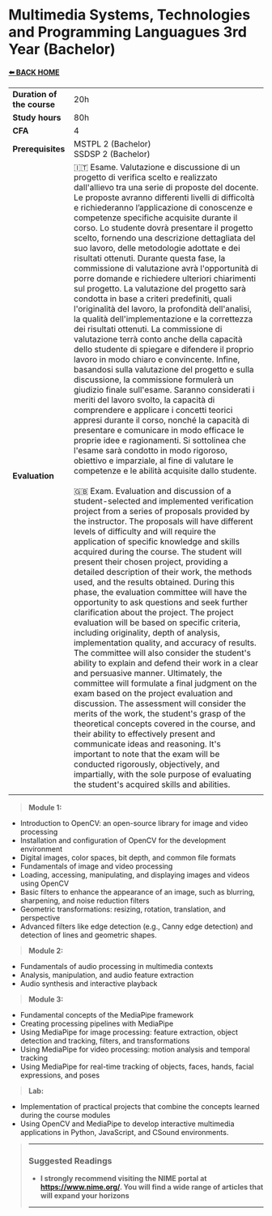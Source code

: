 # **Multimedia Systems, Technologies and Programming Languagues 3rd Year (Bachelor)**  

[**⬅️ BACK HOME**](/README.md)

|                          |     |
|:-------------------------|:----|  
|**Duration of the course**|20h  |
|**Study hours**           |80h |
|**CFA**                   |4    |
|**Prerequisites**         |MSTPL 2 (Bachelor)<br>SSDSP 2 (Bachelor)|
|**Evaluation**            |🇮🇹 Esame. Valutazione e discussione di un progetto di verifica scelto e realizzato dall'allievo tra una serie di proposte del docente. Le proposte avranno differenti livelli di difficoltà e richiederanno l’applicazione di conoscenze e competenze specifiche acquisite durante il corso. Lo studente dovrà presentare il progetto scelto, fornendo una descrizione dettagliata del suo lavoro, delle metodologie adottate e dei risultati ottenuti. Durante questa fase, la commissione di valutazione avrà l'opportunità di porre domande e richiedere ulteriori chiarimenti sul progetto. La valutazione del progetto sarà condotta in base a criteri predefiniti, quali l'originalità del lavoro, la profondità dell'analisi, la qualità dell'implementazione e la correttezza dei risultati ottenuti. La commissione di valutazione terrà conto anche della capacità dello studente di spiegare e difendere il proprio lavoro in modo chiaro e convincente. Infine, basandosi sulla valutazione del progetto e sulla discussione, la commissione formulerà un giudizio finale sull'esame. Saranno considerati i meriti del lavoro svolto, la capacità di comprendere e applicare i concetti teorici appresi durante il corso, nonché la capacità di presentare e comunicare in modo efficace le proprie idee e ragionamenti. Si sottolinea che l'esame sarà condotto in modo rigoroso, obiettivo e imparziale, al fine di valutare le competenze e le abilità acquisite dallo studente.<br><br>🇬🇧 Exam. Evaluation and discussion of a student-selected and implemented verification project from a series of proposals provided by the instructor. The proposals will have different levels of difficulty and will require the application of specific knowledge and skills acquired during the course. The student will present their chosen project, providing a detailed description of their work, the methods used, and the results obtained. During this phase, the evaluation committee will have the opportunity to ask questions and seek further clarification about the project. The project evaluation will be based on specific criteria, including originality, depth of analysis, implementation quality, and accuracy of results. The committee will also consider the student's ability to explain and defend their work in a clear and persuasive manner. Ultimately, the committee will formulate a final judgment on the exam based on the project evaluation and discussion. The assessment will consider the merits of the work, the student's grasp of the theoretical concepts covered in the course, and their ability to effectively present and communicate ideas and reasoning. It's important to note that the exam will be conducted rigorously, objectively, and impartially, with the sole purpose of evaluating the student's acquired skills and abilities.|
|                          |     |

>**Module 1:**

- Introduction to OpenCV: an open-source library for image and video processing
- Installation and configuration of OpenCV for the development environment
- Digital images, color spaces, bit depth, and common file formats
- Fundamentals of image and video processing
- Loading, accessing, manipulating, and displaying images and videos using OpenCV
- Basic filters to enhance the appearance of an image, such as blurring, sharpening, and noise reduction filters
- Geometric transformations: resizing, rotation, translation, and perspective
- Advanced filters like edge detection (e.g., Canny edge detection) and detection of lines and geometric shapes.

>**Module 2:**

- Fundamentals of audio processing in multimedia contexts
- Analysis, manipulation, and audio feature extraction
- Audio synthesis and interactive playback

>**Module 3:**

- Fundamental concepts of the MediaPipe framework
- Creating processing pipelines with MediaPipe
- Using MediaPipe for image processing: feature extraction, object detection and tracking, filters, and transformations
- Using MediaPipe for video processing: motion analysis and temporal tracking
- Using MediaPipe for real-time tracking of objects, faces, hands, facial expressions, and poses

>**Lab:**

- Implementation of practical projects that combine the concepts learned during the course modules
- Using OpenCV and MediaPipe to develop interactive multimedia applications in Python, JavaScript, and CSound environments.

>---
>
>### **Suggested Readings**  
>
>- **I strongly recommend visiting the NIME portal at <https://www.nime.org/>. You will find a wide range of articles that will expand your horizons**  
>
>---
